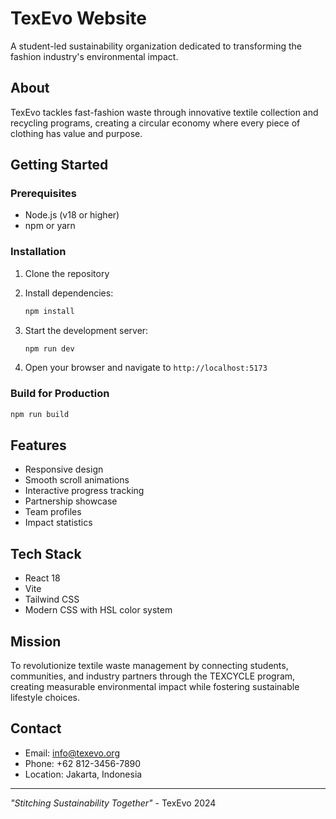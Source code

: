 # TexEvo Website

A student-led sustainability organization dedicated to transforming the fashion industry's environmental impact.

## About

TexEvo tackles fast-fashion waste through innovative textile collection and recycling programs, creating a circular economy where every piece of clothing has value and purpose.

## Getting Started

### Prerequisites

- Node.js (v18 or higher)
- npm or yarn

### Installation

1. Clone the repository
2. Install dependencies:
   ```bash
   npm install
   ```

3. Start the development server:
   ```bash
   npm run dev
   ```

4. Open your browser and navigate to `http://localhost:5173`

### Build for Production

```bash
npm run build
```

## Features

- Responsive design
- Smooth scroll animations
- Interactive progress tracking
- Partnership showcase
- Team profiles
- Impact statistics

## Tech Stack

- React 18
- Vite
- Tailwind CSS
- Modern CSS with HSL color system

## Mission

To revolutionize textile waste management by connecting students, communities, and industry partners through the TEXCYCLE program, creating measurable environmental impact while fostering sustainable lifestyle choices.

## Contact

- Email: info@texevo.org
- Phone: +62 812-3456-7890
- Location: Jakarta, Indonesia

---

*"Stitching Sustainability Together"* - TexEvo 2024

